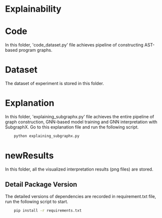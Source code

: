 # Explainability

# Code
In this folder, 'code_dataset.py' file achieves pipeline of constructing AST-based program graphs.

# Dataset
The dataset of experiment is stored in this folder.

# Explanation
In this folder, 'explaining_subgraphx.py' file achieves the entire pipeline of graph construction, GNN-based model training and GNN interpretation with SubgraphX. Go to this explanation file and run the following script.
```bash
    python explaining_subgraphx.py
```

# newResults
In this folder, all the visualized interpretation results (png files) are stored.

## Detail Package Version
The detailed versions of dependencies are recorded in requirement.txt file, run the following script to start.
```bash
    pip install -r requirements.txt
```